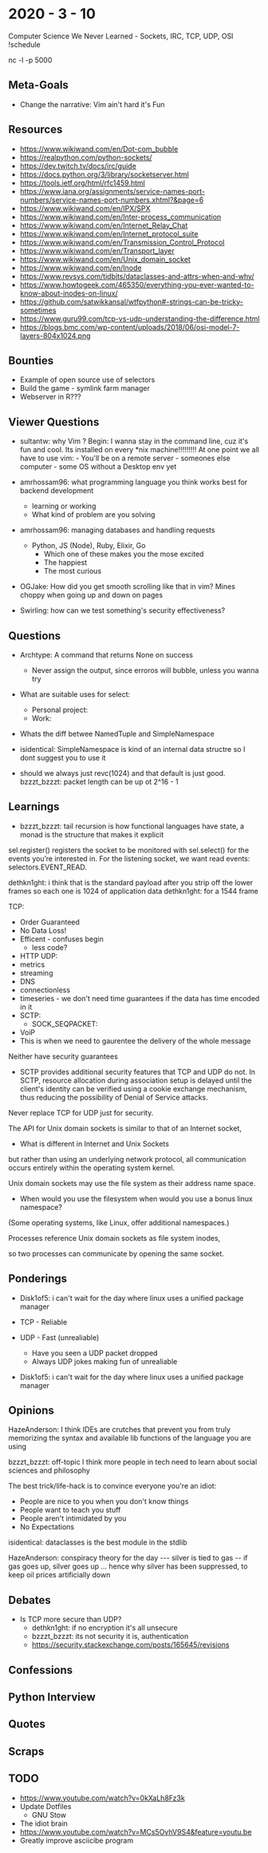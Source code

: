 # 2020 - 3 - 10

Computer Science We Never Learned - Sockets, IRC, TCP, UDP, OSI !schedule

nc -l -p 5000

## Meta-Goals

- Change the narrative: Vim ain't hard it's Fun

## Resources

- <https://www.wikiwand.com/en/Dot-com_bubble>
- <https://realpython.com/python-sockets/>
- <https://dev.twitch.tv/docs/irc/guide>
- <https://docs.python.org/3/library/socketserver.html>
- <https://tools.ietf.org/html/rfc1459.html>
- <https://www.iana.org/assignments/service-names-port-numbers/service-names-port-numbers.xhtml?&page=6>
- <https://www.wikiwand.com/en/IPX/SPX>
- <https://www.wikiwand.com/en/Inter-process_communication>
- <https://www.wikiwand.com/en/Internet_Relay_Chat>
- <https://www.wikiwand.com/en/Internet_protocol_suite>
- <https://www.wikiwand.com/en/Transmission_Control_Protocol>
- <https://www.wikiwand.com/en/Transport_layer>
- <https://www.wikiwand.com/en/Unix_domain_socket>
- <https://www.wikiwand.com/en/Inode>
- <https://www.revsys.com/tidbits/dataclasses-and-attrs-when-and-why/>
- <https://www.howtogeek.com/465350/everything-you-ever-wanted-to-know-about-inodes-on-linux/>
- <https://github.com/satwikkansal/wtfpython#-strings-can-be-tricky-sometimes>
- <https://www.guru99.com/tcp-vs-udp-understanding-the-difference.html>
- <https://blogs.bmc.com/wp-content/uploads/2018/06/osi-model-7-layers-804x1024.png>

## Bounties

- Example of open source use of selectors
- Build the game - symlink farm manager
- Webserver in R???

## Viewer Questions

- sultantw: why Vim ?
  Begin: I wanna stay in the command line, cuz it's
        fun and cool.
        Its installed on every *nix machine!!!!!!!!!
        At one point we all have to use vim:
          - You'll be on a remote server
          - someones else computer
          - some OS without a Desktop env yet

- amrhossam96: what programming language you think works best for backend development
  - learning or working
  - What kind of problem are you solving
- amrhossam96: managing databases and handling requests
  - Python, JS (Node), Ruby, Elixir, Go
    - Which one of these makes you the mose excited
    - The happiest
    - The most curious

- OGJake: How did you get smooth scrolling like that
in vim? Mines choppy when going up and down on pages

- Swirling: how can we test something's security effectiveness?

## Questions

- Archtype: A command that returns None on success
  - Never assign the output, since erroros will bubble, unless you wanna try

- What are suitable uses for select:
  - Personal project:
  - Work:

- Whats the diff betwee NamedTuple and SimpleNamespace
- isidentical: SimpleNamespace is kind of an internal
data structre so I dont suggest you to use it

- should we always just revc(1024) and that default is just good.
bzzzt_bzzzt: packet length can be up ot 2^16 - 1

## Learnings

- bzzzt_bzzzt: tail recursion is how functional languages
have state, a monad is the structure that makes it explicit

sel.register() registers the socket to be monitored with
sel.select() for the events you’re interested in.
For the listening socket, we want read events: selectors.EVENT_READ.

dethkn1ght: i think that is the standard payload after you
strip off the lower frames so each one is 1024 of application data
dethkn1ght: for a 1544 frame

TCP:

- Order Guaranteed
- No Data Loss!
- Efficent - confuses begin
  - less code?
- HTTP
UDP:
- metrics
- streaming
- DNS
- connectionless
- timeseries - we don't need time guarantees if the data has time encoded in it
- SCTP:
  - SOCK_SEQPACKET:
- VoiP
- This is when we need to gaurentee the delivery of the whole message

Neither have security guarantees

- SCTP provides additional security features that TCP and UDP do not.
In SCTP, resource allocation during association setup is delayed
until the client's identity can be verified using a cookie
exchange mechanism, thus reducing the possibility of Denial of Service attacks.

Never replace TCP for UDP just for security.

The API for Unix domain sockets is similar to that of an Internet socket,

- What is different in Internet and Unix Sockets

but rather than using an underlying network protocol,
all communication occurs entirely within the operating system kernel.

Unix domain sockets may use the file system as their address name space.

- When would you use the filesystem when would you use a bonus linux namespace?

(Some operating systems, like Linux, offer additional namespaces.)

Processes reference Unix domain sockets as file system inodes,

so two processes can communicate by opening the same socket.

## Ponderings

- Disk1of5: i can't wait for the day where linux uses a unified package manager
- TCP - Reliable
- UDP - Fast (unrealiable)
  - Have you seen a UDP packet dropped
  - Always UDP jokes making fun of unrealiable

- Disk1of5: i can't wait for the day where linux uses a unified package manager

## Opinions

HazeAnderson: I think IDEs are crutches that prevent
you from truly memorizing the syntax and available lib
functions of the language you are using

bzzzt_bzzzt: off-topic I think more people in tech need
to learn about social sciences and philosophy

The best trick/life-hack is to convince everyone you're an idiot:

- People are nice to you when you don't know things
- People want to teach you stuff
- People aren't intimidated by you
- No Expectations

isidentical: dataclasses is the best module in the stdlib

HazeAnderson: conspiracy theory for the day ---
silver is tied to gas -- if gas goes up, silver goes up ...
hence why silver has been suppressed, to keep oil prices
artificially down

## Debates

- Is TCP more secure than UDP?
  - dethkn1ght: if no encryption it's all unsecure
  - bzzzt_bzzzt: its not security it is, authentication
  - <https://security.stackexchange.com/posts/165645/revisions>

## Confessions

## Python Interview

## Quotes

## Scraps

## TODO

- <https://www.youtube.com/watch?v=0kXaLh8Fz3k>
- Update Dotfiles
  - GNU Stow
- The idiot brain
- <https://www.youtube.com/watch?v=MCs5OvhV9S4&feature=youtu.be>
- Greatly improve asciicibe program
